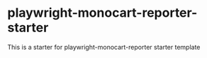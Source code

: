 # playwright-monocart-reporter-starter
This is a starter for playwright-monocart-reporter starter template
